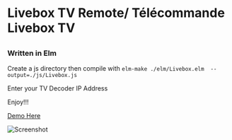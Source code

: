 # Livebox TV Remote/ Télécommande Livebox TV

##
### Written in Elm

Create a js directory then compile with
`elm-make ./elm/Livebox.elm  --output=./js/Livebox.js`

Enter your TV Decoder IP Address

Enjoy!!!

[Demo Here](http://www.i-mo.eu/livebox-remote.html)

![Screenshot](https://www.i-mo.eu/zings/lbtvremote.png)
